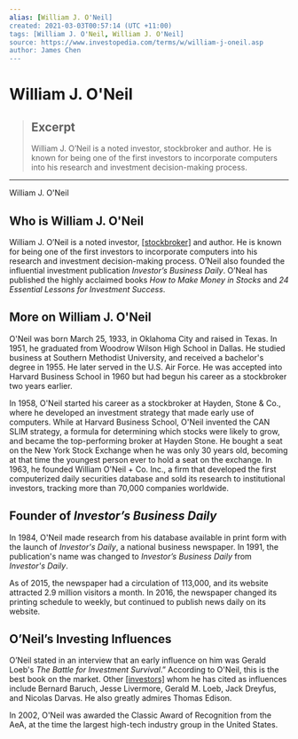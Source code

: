 ```yaml
---
alias: [William J. O'Neil]
created: 2021-03-03T00:57:14 (UTC +11:00)
tags: [William J. O'Neil, William J. O'Neil]
source: https://www.investopedia.com/terms/w/william-j-oneil.asp
author: James Chen
---
```


# William J. O'Neil

> ## Excerpt
> William J. O’Neil is a noted investor, stockbroker and author. He is known for being one of the first investors to incorporate computers into his research and investment decision-making process.

---

William J. O'Neil
## Who is William J. O'Neil

William J. O’Neil is a noted investor, [[stockbroker]](https://www.investopedia.com/terms/s/stockbroker.asp) and author. He is known for being one of the first investors to incorporate computers into his research and investment decision-making process. O’Neil also founded the influential investment publication _Investor’s Business Daily_. O’Neal has published the highly acclaimed books _How to Make Money in Stocks_ and _24 Essential Lessons for Investment Success_.

## More on William J. O'Neil

O'Neil was born March 25, 1933, in Oklahoma City and raised in Texas. In 1951, he graduated from Woodrow Wilson High School in Dallas. He studied business at Southern Methodist University, and received a bachelor's degree in 1955. He later served in the U.S. Air Force. He was accepted into Harvard Business School in 1960 but had begun his career as a stockbroker two years earlier.

In 1958, O'Neil started his career as a stockbroker at Hayden, Stone & Co., where he developed an investment strategy that made early use of computers. While at Harvard Business School, O'Neil invented the CAN SLIM strategy, a formula for determining which stocks were likely to grow, and became the top-performing broker at Hayden Stone. He bought a seat on the New York Stock Exchange when he was only 30 years old, becoming at that time the youngest person ever to hold a seat on the exchange. In 1963, he founded William O'Neil + Co. Inc., a firm that developed the first computerized daily securities database and sold its research to institutional investors, tracking more than 70,000 companies worldwide.

## Founder of _Investor’s Business Daily_

In 1984, O'Neil made research from his database available in print form with the launch of _Investor's Daily_, a national business newspaper. In 1991, the publication's name was changed to _Investor’s Business Daily_ from _Investor's Daily_.

As of 2015, the newspaper had a circulation of 113,000, and its website attracted 2.9 million visitors a month. In 2016, the newspaper changed its printing schedule to weekly, but continued to publish news daily on its website.

## O’Neil’s Investing Influences

O’Neil stated in an interview that an early influence on him was Gerald Loeb's _The Battle for Investment Survival_.” According to O'Neil, this is the best book on the market. Other [[investors]](https://www.investopedia.com/terms/i/investor.asp) whom he has cited as influences include Bernard Baruch, Jesse Livermore, Gerald M. Loeb, Jack Dreyfus, and Nicolas Darvas. He also greatly admires Thomas Edison.

In 2002, O'Neil was awarded the Classic Award of Recognition from the AeA, at the time the largest high-tech industry group in the United States.
